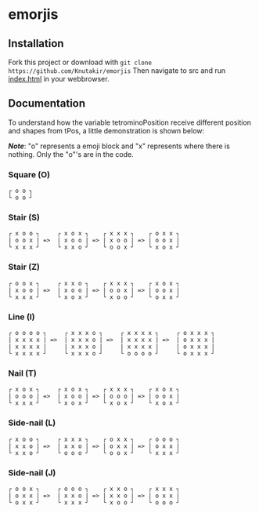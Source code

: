 # emorjis

## Installation
Fork this project or download with ```git clone https://github.com/Knutakir/emorjis```
Then navigate to src and run [index.html](***index.html***) in your webbrowser.

## Documentation
To understand how the variable tetrominoPosition receive different position and
shapes from tPos, a little demonstration is shown below:

***Note***: "o" represents a emoji block and "x" represents where there is nothing.
Only the "o"'s are in the code.

### Square (O)
```
┌ o o ┐
└ o o ┘
```

### Stair (S)
```
┌ x o o ┐     ┌ x o x ┐    ┌ x x x ┐    ┌ o x x ┐
| o o x | =>  | x o o | => | x o o | => | o o x |
└ x x x ┘     └ x x o ┘    └ o o x ┘    └ x o x ┘
```

### Stair (Z)
```
┌ o o x ┐     ┌ x x o ┐    ┌ x x x ┐    ┌ x o x ┐
| x o o | =>  | x o o | => | o o x | => | o o x |
└ x x x ┘     └ x o x ┘    └ x o o ┘    └ o x x ┘
```

### Line (I)
```
┌ o o o o ┐     ┌ x x x o ┐     ┌ x x x x ┐     ┌ o x x x ┐
| x x x x | =>  | x x x o | =>  | x x x x | =>  | o x x x |
| x x x x |     | x x x o |     | x x x x |     | o x x x |
└ x x x x ┘     └ x x x o ┘     └ o o o o ┘     └ o x x x ┘
```

### Nail (T)
```
┌ x o x ┐     ┌ x o x ┐    ┌ x x x ┐    ┌ x o x ┐
| o o o | =>  | x o o | => | o o o | => | o o x |
└ x x x ┘     └ x o x ┘    └ x o x ┘    └ x o x ┘
```

### Side-nail (L)
```
┌ x o o ┐     ┌ x x x ┐    ┌ o x x ┐    ┌ o o o ┐
| x x o | =>  | x x o | => | o x x | => | o x x |
└ x x o ┘     └ o o o ┘    └ o o x ┘    └ x x x ┘
```

### Side-nail (J)
```
┌ o o x ┐     ┌ o o o ┐    ┌ x x o ┐    ┌ x x x ┐
| o x x | =>  | x x o | => | x x o | => | o x x |
└ o x x ┘     └ x x x ┘    └ x o o ┘    └ o o o ┘
```
